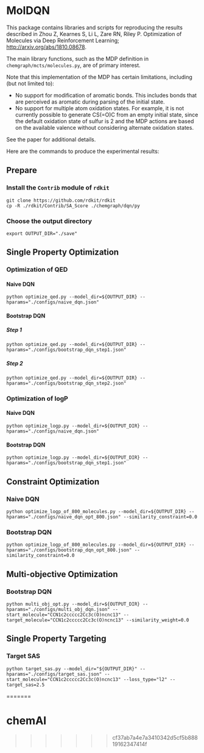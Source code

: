 # MolDQN

This package contains libraries and scripts for reproducing the results
described in Zhou Z, Kearnes S, Li L, Zare RN, Riley P. Optimization of
Molecules via Deep Reinforcement Learning; http://arxiv.org/abs/1810.08678.

The main library functions, such as the MDP definition in
`chemgraph/mcts/molecules.py`, are of primary interest.

Note that this implementation of the MDP has certain limitations, including (but
not limited to):

  * No support for modification of aromatic bonds. This includes bonds that are
    perceived as aromatic during parsing of the initial state.
  * No support for multiple atom oxidation states. For example, it is not
    currently possible to generate CS(=O)C from an empty initial state, since
    the default oxidation state of sulfur is 2 and the MDP actions are based on
    the available valence without considering alternate oxidation states.

See the paper for additional details.

Here are the commands to produce the experimental results:
## Prepare

### Install the `Contrib` module of `rdkit`

```
git clone https://github.com/rdkit/rdkit
cp -R ./rdkit/Contrib/SA_Score ./chemgraph/dqn/py
```

### Choose the output directory

```
export OUTPUT_DIR="./save"
```

## Single Property Optimization

### Optimization of QED

#### Naive DQN

```
python optimize_qed.py --model_dir=${OUTPUT_DIR} --hparams="./configs/naive_dqn.json"
```

#### Bootstrap DQN
##### Step 1
```
python optimize_qed.py --model_dir=${OUTPUT_DIR} --hparams="./configs/bootstrap_dqn_step1.json"
```
##### Step 2
```
python optimize_qed.py --model_dir=${OUTPUT_DIR} --hparams="./configs/bootstrap_dqn_step2.json"
```
### Optimization of logP

#### Naive DQN

```
python optimize_logp.py --model_dir=${OUTPUT_DIR} --hparams="./configs/naive_dqn.json"
```

#### Bootstrap DQN
```
python optimize_logp.py --model_dir=${OUTPUT_DIR} --hparams="./configs/bootstrap_dqn_step1.json"
```

## Constraint Optimization

### Naive DQN
```
python optimize_logp_of_800_molecules.py --model_dir=${OUTPUT_DIR} --hparams="./configs/naive_dqn_opt_800.json" --similarity_constraint=0.0
```
### Bootstrap DQN
```
python optimize_logp_of_800_molecules.py --model_dir=${OUTPUT_DIR} --hparams="./configs/bootstrap_dqn_opt_800.json" --similarity_constraint=0.0
```

## Multi-objective Optimization

### Bootstrap DQN
```
python multi_obj_opt.py --model_dir=${OUTPUT_DIR} --hparams="./configs/multi_obj_dqn.json" --start_molecule="CCN1c2ccccc2Cc3c(O)ncnc13" --target_molecule="CCN1c2ccccc2Cc3c(O)ncnc13" --similarity_weight=0.0
```

## Single Property Targeting

### Target SAS
```
python target_sas.py --model_dir="${OUTPUT_DIR}" --hparams="./configs/target_sas.json" --start_molecule="CCN1c2ccccc2Cc3c(O)ncnc13" --loss_type="l2" --target_sas=2.5
```

=======
# chemAI
>>>>>>> cf37ab7a4e7a3410342d5cf5b88819162347414f

